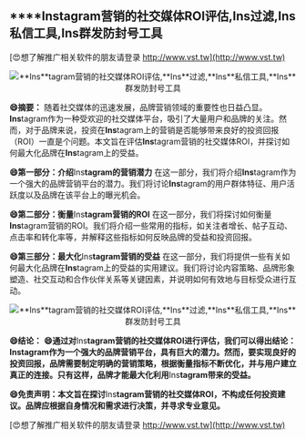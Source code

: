 ## ****Ins**tagram营销的社交媒体ROI评估,**Ins**过滤,**Ins**私信工具,**Ins**群发防封号工具**

[😍想了解推广相关软件的朋友请登录 http://www.vst.tw](http://www.vst.tw)

 <center><img src="https://vst.tw/MP4/tuiguang/png/0.png" alt="**Ins**tagram营销的社交媒体ROI评估,**Ins**过滤,**Ins**私信工具,**Ins**群发防封号工具"></center>

**😄摘要：**
随着社交媒体的迅速发展，品牌营销领域的重要性也日益凸显。**Ins**tagram作为一种受欢迎的社交媒体平台，吸引了大量用户和品牌的关注。然而，对于品牌来说，投资在**Ins**tagram上的营销是否能够带来良好的投资回报（ROI）一直是个问题。本文旨在评估**Ins**tagram营销的社交媒体ROI，并探讨如何最大化品牌在**Ins**tagram上的受益。

**😄第一部分：介绍**Ins**tagram的营销潜力**
在这一部分，我们将介绍**Ins**tagram作为一个强大的品牌营销平台的潜力。我们将讨论**Ins**tagram的用户群体特征、用户活跃度以及品牌在该平台上的曝光机会。

**😄第二部分：衡量**Ins**tagram营销的ROI**
在这一部分，我们将探讨如何衡量**Ins**tagram营销的ROI。我们将介绍一些常用的指标，如关注者增长、帖子互动、点击率和转化率等，并解释这些指标如何反映品牌的受益和投资回报。

**😄第三部分：最大化**Ins**tagram营销的受益**
在这一部分，我们将提供一些有关如何最大化品牌在**Ins**tagram上的受益的实用建议。我们将讨论内容策略、品牌形象塑造、社交互动和合作伙伴关系等关键因素，并说明如何有效地与目标受众进行互动。

 <center><img src="https://vst.tw/MP4/tuiguang/png/6.png" alt="**Ins**tagram营销的社交媒体ROI评估,**Ins**过滤,**Ins**私信工具,**Ins**群发防封号工具"></center>

**😄结论：**
**😄通过对**Ins**tagram营销的社交媒体ROI进行评估，我们可以得出结论：**Ins**tagram作为一个强大的品牌营销平台，具有巨大的潜力。然而，要实现良好的投资回报，品牌需要制定明确的营销策略，根据衡量指标不断优化，并与用户建立真正的连接。只有这样，品牌才能最大化利用**Ins**tagram带来的受益。**

**😄免责声明：本文旨在探讨**Ins**tagram营销的社交媒体ROI，不构成任何投资建议。品牌应根据自身情况和需求进行决策，并寻求专业意见。**

[😍想了解推广相关软件的朋友请登录 http://www.vst.tw](http://www.vst.tw)



